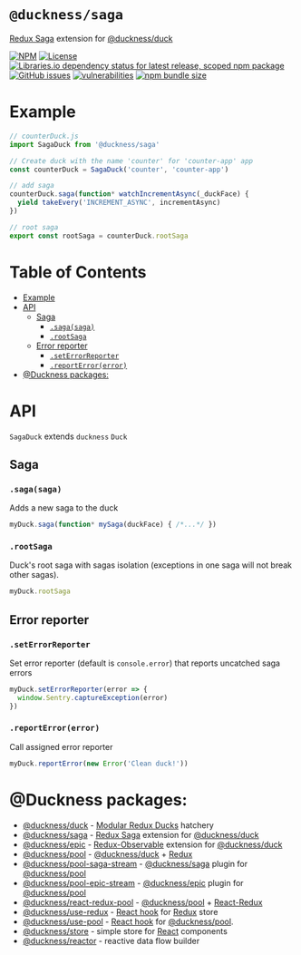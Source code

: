 # `@duckness/saga` <!-- omit in toc -->

[Redux Saga](https://redux-saga.js.org/) extension for [@duckness/duck](https://github.com/hitosu/duckness/tree/master/packages/duck)

[![NPM](https://img.shields.io/npm/v/@duckness/saga)](https://www.npmjs.com/package/@duckness/saga)
[![License](https://img.shields.io/github/license/hitosu/duckness)](https://github.com/hitosu/duckness/blob/master/LICENSE)
[![Libraries.io dependency status for latest release, scoped npm package](https://img.shields.io/librariesio/release/npm/@duckness/saga)](https://www.npmjs.com/package/@duckness/saga?activeTab=dependencies)
[![GitHub issues](https://img.shields.io/github/issues/hitosu/duckness)](https://github.com/hitosu/duckness/issues)
[![vulnerabilities](https://img.shields.io/snyk/vulnerabilities/npm/@duckness/saga)](https://github.com/hitosu/duckness/issues)
[![npm bundle size](https://img.shields.io/bundlephobia/min/@duckness/saga)](https://www.npmjs.com/package/@duckness/saga)

# Example

```js
// counterDuck.js
import SagaDuck from '@duckness/saga'

// Create duck with the name 'counter' for 'counter-app' app
const counterDuck = SagaDuck('counter', 'counter-app')

// add saga
counterDuck.saga(function* watchIncrementAsync(_duckFace) {
  yield takeEvery('INCREMENT_ASYNC', incrementAsync)
})

// root saga
export const rootSaga = counterDuck.rootSaga
```

# Table of Contents <!-- omit in toc -->

- [Example](#example)
- [API](#api)
  - [Saga](#saga)
    - [`.saga(saga)`](#sagasaga)
    - [`.rootSaga`](#rootsaga)
  - [Error reporter](#error-reporter)
    - [`.setErrorReporter`](#seterrorreporter)
    - [`.reportError(error)`](#reporterrorerror)
- [@Duckness packages:](#duckness-packages)

# API

`SagaDuck` extends `duckness` `Duck`

## Saga

### `.saga(saga)`

Adds a new saga to the duck
```js
myDuck.saga(function* mySaga(duckFace) { /*...*/ })
```

### `.rootSaga`

Duck's root saga with sagas isolation (exceptions in one saga will not break other sagas).
```js
myDuck.rootSaga
```

## Error reporter

### `.setErrorReporter`

Set error reporter (default is `console.error`) that reports uncatched saga errors
```js
myDuck.setErrorReporter(error => {
  window.Sentry.captureException(error)
})
```

### `.reportError(error)`

Call assigned error reporter
```js
myDuck.reportError(new Error('Clean duck!'))
```

# @Duckness packages:

* [@duckness/duck](https://github.com/hitosu/duckness/tree/master/packages/duck) - [Modular Redux Ducks](https://github.com/erikras/ducks-modular-redux) hatchery
* [@duckness/saga](https://github.com/hitosu/duckness/tree/master/packages/saga) - [Redux Saga](https://redux-saga.js.org/) extension for [@duckness/duck](https://github.com/hitosu/duckness/tree/master/packages/duck)
* [@duckness/epic](https://github.com/hitosu/duckness/tree/master/packages/epic) - [Redux-Observable](https://redux-observable.js.org/) extension for [@duckness/duck](https://github.com/hitosu/duckness/tree/master/packages/duck)
* [@duckness/pool](https://github.com/hitosu/duckness/tree/master/packages/pool) - [@duckness/duck](https://github.com/hitosu/duckness/tree/master/packages/duck) + [Redux](https://redux.js.org/)
* [@duckness/pool-saga-stream](https://github.com/hitosu/duckness/tree/master/packages/pool-saga-stream) - [@duckness/saga](https://github.com/hitosu/duckness/tree/master/packages/saga) plugin for [@duckness/pool](https://github.com/hitosu/duckness/tree/master/packages/pool)
* [@duckness/pool-epic-stream](https://github.com/hitosu/duckness/tree/master/packages/pool-epic-stream) - [@duckness/epic](https://github.com/hitosu/duckness/tree/master/packages/epic) plugin for [@duckness/pool](https://github.com/hitosu/duckness/tree/master/packages/pool)
* [@duckness/react-redux-pool](https://github.com/hitosu/duckness/tree/master/packages/react-redux-pool) - [@duckness/pool](https://github.com/hitosu/duckness/tree/master/packages/pool) + [React-Redux](https://react-redux.js.org/)
* [@duckness/use-redux](https://github.com/hitosu/duckness/tree/master/packages/use-redux) - [React hook](https://reactjs.org/docs/hooks-intro.html) for [Redux](https://react-redux.js.org/) store
* [@duckness/use-pool](https://github.com/hitosu/duckness/tree/master/packages/use-pool) - [React hook](https://reactjs.org/docs/hooks-intro.html) for [@duckness/pool](https://github.com/hitosu/duckness/tree/master/packages/pool).
* [@duckness/store](https://github.com/hitosu/duckness/tree/master/packages/store) - simple store for [React](https://reactjs.org/) components
* [@duckness/reactor](https://github.com/hitosu/duckness/tree/master/packages/reactor) - reactive data flow builder
